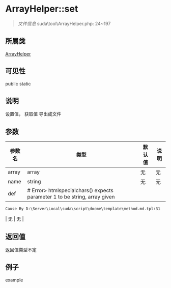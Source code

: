 # ArrayHelper::set



> *文件信息* suda\tool\ArrayHelper.php: 24~197

## 所属类 

[ArrayHelper](../ArrayHelper.md)

## 可见性

 public static

## 说明

设置值，
获取值
导出成文件


## 参数


| 参数名 | 类型 | 默认值 | 说明 |
|--------|-----|-------|-------|
| array |  array | 无 | 无 |
| name |  string | 无 | 无 |
| def |  # Error> htmlspecialchars() expects parameter 1 to be string, array given
	Cause By D:\Server\Local\suda\script\docme\template\method.md.tpl:31
 | 无 | 无 |



## 返回值

返回值类型不定


## 例子

example